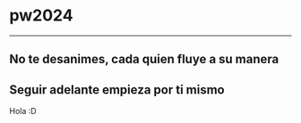 # pw2024
-----------------------------------------------------------------
No te desanimes, cada quien fluye a su manera
-----------------------------------------------------------------
Seguir adelante empieza por ti mismo
----------------------------------------------------------------
Hola :D